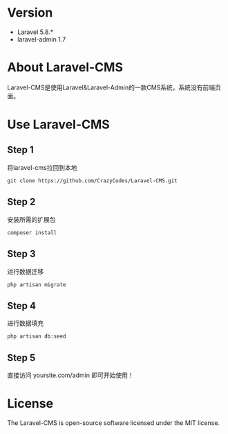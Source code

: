 # Version
- Laravel 5.8.*
- laravel-admin 1.7

# About Laravel-CMS
Laravel-CMS是使用Laravel&Laravel-Admin的一款CMS系统，系统没有前端页面。

# Use Laravel-CMS
## Step 1 
将laravel-cms拉回到本地
```
git clone https://github.com/CrazyCodes/Laravel-CMS.git
```
## Step 2
安装所需的扩展包
```
composer install
```
## Step 3
进行数据迁移
```
php artisan migrate
```
## Step 4
进行数据填充
```
php artisan db:seed
```
## Step 5
直接访问 yoursite.com/admin 即可开始使用！
# License
The Laravel-CMS is open-source software licensed under the MIT license.
